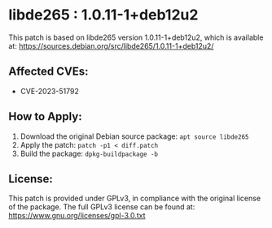 # libde265 : 1.0.11-1+deb12u2

This patch is based on libde265 version 1.0.11-1+deb12u2, which is available at:
https://sources.debian.org/src/libde265/1.0.11-1+deb12u2/

## Affected CVEs:
- CVE-2023-51792

## How to Apply:
1. Download the original Debian source package: `apt source libde265`
2. Apply the patch: `patch -p1 < diff.patch`
3. Build the package: `dpkg-buildpackage -b`

## License:
This patch is provided under GPLv3, in compliance with the original license of the package.
The full GPLv3 license can be found at: https://www.gnu.org/licenses/gpl-3.0.txt
